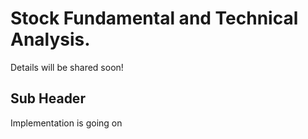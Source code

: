 # Stock Fundamental and Technical Analysis.

Details will be shared soon!


## Sub Header 

Implementation is going on